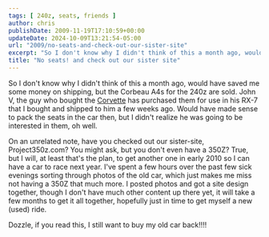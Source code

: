 ```yaml
---
tags: [ 240z, seats, friends ]
author: chris
publishDate: 2009-11-19T17:10:59+00:00
updateDate: 2024-10-09T13:21:54-05:00
url: "2009/no-seats-and-check-out-our-sister-site"
excerpt: "So I don't know why I didn't think of this a month ago, would have saved me some money on shipping, but the Corbeau A4s for the 240z are sold."
title: "No seats! and check out our sister site"
---
```


So I don't know why I didn't think of this a month ago, would have saved me some money on shipping, but the Corbeau A4s for the 240z are sold. John V, the guy who bought the [Corvette](https://www.corvettez06.org) has purchased them for use in his RX-7 that I bought and shipped to him a few weeks ago. Would have made sense to pack the seats in the car then, but I didn't realize he was going to be interested in them, oh well.

On an unrelated note, have you checked out our sister-site, Project350z.com? You might ask, but you don't even have a 350Z? True, but I will, at least that's the plan, to get another one in early 2010 so I can have a car to race next year. I've spent a few hours over the past few sick evenings sorting through photos of the old car, which just makes me miss not having a 350Z that much more. I posted photos and got a site design together, though I don't have much other content up there yet, it will take a few months to get it all together, hopefully just in time to get myself a new (used) ride.

Dozzle, if you read this, I still want to buy my old car back!!!!
